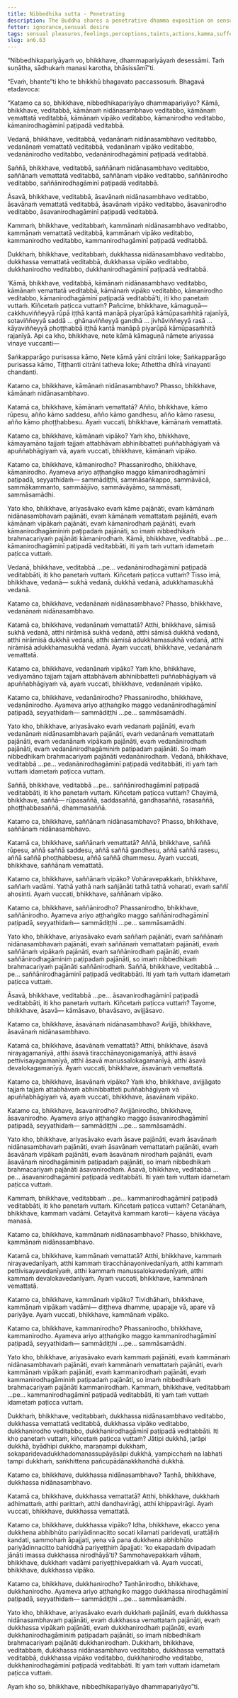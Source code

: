 ```yaml
---
title: Nibbedhika sutta - Penetrating
description: The Buddha shares a penetrative dhamma exposition on sensual pleasures, feelings, perceptions, taints, actions, and suffering.
fetter: ignorance,sensual desire
tags: sensual pleasures,feelings,perceptions,taints,actions,kamma,suffering,ignorance,sensual desire
slug: an6.63
---
```


“Nibbedhikapariyāyaṁ vo, bhikkhave, dhammapariyāyaṁ desessāmi. Taṁ suṇātha, sādhukaṁ manasi karotha, bhāsissāmī”ti.

“Evaṁ, bhante”ti kho te bhikkhū bhagavato paccassosuṁ. Bhagavā etadavoca:

“Katamo ca so, bhikkhave, nibbedhikapariyāyo dhammapariyāyo? Kāmā, bhikkhave, veditabbā, kāmānaṁ nidānasambhavo veditabbo, kāmānaṁ vemattatā veditabbā, kāmānaṁ vipāko veditabbo, kāmanirodho veditabbo, kāmanirodhagāminī paṭipadā veditabbā.

Vedanā, bhikkhave, veditabbā, vedanānaṁ nidānasambhavo veditabbo, vedanānaṁ vemattatā veditabbā, vedanānaṁ vipāko veditabbo, vedanānirodho veditabbo, vedanānirodhagāminī paṭipadā veditabbā.

Saññā, bhikkhave, veditabbā, saññānaṁ nidānasambhavo veditabbo, saññānaṁ vemattatā veditabbā, saññānaṁ vipāko veditabbo, saññānirodho veditabbo, saññānirodhagāminī paṭipadā veditabbā.

Āsavā, bhikkhave, veditabbā, āsavānaṁ nidānasambhavo veditabbo, āsavānaṁ vemattatā veditabbā, āsavānaṁ vipāko veditabbo, āsavanirodho veditabbo, āsavanirodhagāminī paṭipadā veditabbā.

Kammaṁ, bhikkhave, veditabbaṁ, kammānaṁ nidānasambhavo veditabbo, kammānaṁ vemattatā veditabbā, kammānaṁ vipāko veditabbo, kammanirodho veditabbo, kammanirodhagāminī paṭipadā veditabbā.

Dukkhaṁ, bhikkhave, veditabbaṁ, dukkhassa nidānasambhavo veditabbo, dukkhassa vemattatā veditabbā, dukkhassa vipāko veditabbo, dukkhanirodho veditabbo, dukkhanirodhagāminī paṭipadā veditabbā.

‘Kāmā, bhikkhave, veditabbā, kāmānaṁ nidānasambhavo veditabbo, kāmānaṁ vemattatā veditabbā, kāmānaṁ vipāko veditabbo, kāmanirodho veditabbo, kāmanirodhagāminī paṭipadā veditabbā’ti, iti kho panetaṁ vuttaṁ. Kiñcetaṁ paṭicca vuttaṁ? Pañcime, bhikkhave, kāmaguṇā— cakkhuviññeyyā rūpā iṭṭhā kantā manāpā piyarūpā kāmūpasaṁhitā rajanīyā, sotaviññeyyā saddā … ghānaviññeyyā gandhā … jivhāviññeyyā rasā … kāyaviññeyyā phoṭṭhabbā iṭṭhā kantā manāpā piyarūpā kāmūpasaṁhitā rajanīyā. Api ca kho, bhikkhave, nete kāmā kāmaguṇā nāmete ariyassa vinaye vuccanti—

Saṅkapparāgo purisassa kāmo,
Nete kāmā yāni citrāni loke;
Saṅkapparāgo purisassa kāmo,
Tiṭṭhanti citrāni tatheva loke;
Athettha dhīrā vinayanti chandanti.

Katamo ca, bhikkhave, kāmānaṁ nidānasambhavo? Phasso, bhikkhave, kāmānaṁ nidānasambhavo.

Katamā ca, bhikkhave, kāmānaṁ vemattatā? Añño, bhikkhave, kāmo rūpesu, añño kāmo saddesu, añño kāmo gandhesu, añño kāmo rasesu, añño kāmo phoṭṭhabbesu. Ayaṁ vuccati, bhikkhave, kāmānaṁ vemattatā.

Katamo ca, bhikkhave, kāmānaṁ vipāko? Yaṁ kho, bhikkhave, kāmayamāno tajjaṁ tajjaṁ attabhāvaṁ abhinibbatteti puññabhāgiyaṁ vā apuññabhāgiyaṁ vā, ayaṁ vuccati, bhikkhave, kāmānaṁ vipāko.

Katamo ca, bhikkhave, kāmanirodho? Phassanirodho, bhikkhave, kāmanirodho. Ayameva ariyo aṭṭhaṅgiko maggo kāmanirodhagāminī paṭipadā, seyyathidaṁ— sammādiṭṭhi, sammāsaṅkappo, sammāvācā, sammākammanto, sammāājīvo, sammāvāyāmo, sammāsati, sammāsamādhi.

Yato kho, bhikkhave, ariyasāvako evaṁ kāme pajānāti, evaṁ kāmānaṁ nidānasambhavaṁ pajānāti, evaṁ kāmānaṁ vemattataṁ pajānāti, evaṁ kāmānaṁ vipākaṁ pajānāti, evaṁ kāmanirodhaṁ pajānāti, evaṁ kāmanirodhagāminiṁ paṭipadaṁ pajānāti, so imaṁ nibbedhikaṁ brahmacariyaṁ pajānāti kāmanirodhaṁ. Kāmā, bhikkhave, veditabbā …pe… kāmanirodhagāminī paṭipadā veditabbāti, iti yaṁ taṁ vuttaṁ idametaṁ paṭicca vuttaṁ.

Vedanā, bhikkhave, veditabbā …pe… vedanānirodhagāminī paṭipadā veditabbāti, iti kho panetaṁ vuttaṁ. Kiñcetaṁ paṭicca vuttaṁ? Tisso imā, bhikkhave, vedanā— sukhā vedanā, dukkhā vedanā, adukkhamasukhā vedanā.

Katamo ca, bhikkhave, vedanānaṁ nidānasambhavo? Phasso, bhikkhave, vedanānaṁ nidānasambhavo.

Katamā ca, bhikkhave, vedanānaṁ vemattatā? Atthi, bhikkhave, sāmisā sukhā vedanā, atthi nirāmisā sukhā vedanā, atthi sāmisā dukkhā vedanā, atthi nirāmisā dukkhā vedanā, atthi sāmisā adukkhamasukhā vedanā, atthi nirāmisā adukkhamasukhā vedanā. Ayaṁ vuccati, bhikkhave, vedanānaṁ vemattatā.

Katamo ca, bhikkhave, vedanānaṁ vipāko? Yaṁ kho, bhikkhave, vediyamāno tajjaṁ tajjaṁ attabhāvaṁ abhinibbatteti puññabhāgiyaṁ vā apuññabhāgiyaṁ vā, ayaṁ vuccati, bhikkhave, vedanānaṁ vipāko.

Katamo ca, bhikkhave, vedanānirodho? Phassanirodho, bhikkhave, vedanānirodho. Ayameva ariyo aṭṭhaṅgiko maggo vedanānirodhagāminī paṭipadā, seyyathidaṁ— sammādiṭṭhi …pe… sammāsamādhi.

Yato kho, bhikkhave, ariyasāvako evaṁ vedanaṁ pajānāti, evaṁ vedanānaṁ nidānasambhavaṁ pajānāti, evaṁ vedanānaṁ vemattataṁ pajānāti, evaṁ vedanānaṁ vipākaṁ pajānāti, evaṁ vedanānirodhaṁ pajānāti, evaṁ vedanānirodhagāminiṁ paṭipadaṁ pajānāti. So imaṁ nibbedhikaṁ brahmacariyaṁ pajānāti vedanānirodhaṁ. Vedanā, bhikkhave, veditabbā …pe… vedanānirodhagāminī paṭipadā veditabbāti, iti yaṁ taṁ vuttaṁ idametaṁ paṭicca vuttaṁ.

Saññā, bhikkhave, veditabbā …pe… saññānirodhagāminī paṭipadā veditabbāti, iti kho panetaṁ vuttaṁ. Kiñcetaṁ paṭicca vuttaṁ? Chayimā, bhikkhave, saññā— rūpasaññā, saddasaññā, gandhasaññā, rasasaññā, phoṭṭhabbasaññā, dhammasaññā.

Katamo ca, bhikkhave, saññānaṁ nidānasambhavo? Phasso, bhikkhave, saññānaṁ nidānasambhavo.

Katamā ca, bhikkhave, saññānaṁ vemattatā? Aññā, bhikkhave, saññā rūpesu, aññā saññā saddesu, aññā saññā gandhesu, aññā saññā rasesu, aññā saññā phoṭṭhabbesu, aññā saññā dhammesu. Ayaṁ vuccati, bhikkhave, saññānaṁ vemattatā.

Katamo ca, bhikkhave, saññānaṁ vipāko? Vohāravepakkaṁ, bhikkhave, saññaṁ vadāmi. Yathā yathā naṁ sañjānāti tathā tathā voharati, evaṁ saññī ahosinti. Ayaṁ vuccati, bhikkhave, saññānaṁ vipāko.

Katamo ca, bhikkhave, saññānirodho? Phassanirodho, bhikkhave, saññānirodho. Ayameva ariyo aṭṭhaṅgiko maggo saññānirodhagāminī paṭipadā, seyyathidaṁ— sammādiṭṭhi …pe… sammāsamādhi.

Yato kho, bhikkhave, ariyasāvako evaṁ saññaṁ pajānāti, evaṁ saññānaṁ nidānasambhavaṁ pajānāti, evaṁ saññānaṁ vemattataṁ pajānāti, evaṁ saññānaṁ vipākaṁ pajānāti, evaṁ saññānirodhaṁ pajānāti, evaṁ saññānirodhagāminiṁ paṭipadaṁ pajānāti, so imaṁ nibbedhikaṁ brahmacariyaṁ pajānāti saññānirodhaṁ. Saññā, bhikkhave, veditabbā …pe… saññānirodhagāminī paṭipadā veditabbāti. Iti yaṁ taṁ vuttaṁ idametaṁ paṭicca vuttaṁ.

Āsavā, bhikkhave, veditabbā …pe… āsavanirodhagāminī paṭipadā veditabbāti, iti kho panetaṁ vuttaṁ. Kiñcetaṁ paṭicca vuttaṁ? Tayome, bhikkhave, āsavā— kāmāsavo, bhavāsavo, avijjāsavo.

Katamo ca, bhikkhave, āsavānaṁ nidānasambhavo? Avijjā, bhikkhave, āsavānaṁ nidānasambhavo.

Katamā ca, bhikkhave, āsavānaṁ vemattatā? Atthi, bhikkhave, āsavā nirayagamanīyā, atthi āsavā tiracchānayonigamanīyā, atthi āsavā pettivisayagamanīyā, atthi āsavā manussalokagamanīyā, atthi āsavā devalokagamanīyā. Ayaṁ vuccati, bhikkhave, āsavānaṁ vemattatā.

Katamo ca, bhikkhave, āsavānaṁ vipāko? Yaṁ kho, bhikkhave, avijjāgato tajjaṁ tajjaṁ attabhāvaṁ abhinibbatteti puññabhāgiyaṁ vā apuññabhāgiyaṁ vā, ayaṁ vuccati, bhikkhave, āsavānaṁ vipāko.

Katamo ca, bhikkhave, āsavanirodho? Avijjānirodho, bhikkhave, āsavanirodho. Ayameva ariyo aṭṭhaṅgiko maggo āsavanirodhagāminī paṭipadā, seyyathidaṁ— sammādiṭṭhi …pe… sammāsamādhi.

Yato kho, bhikkhave, ariyasāvako evaṁ āsave pajānāti, evaṁ āsavānaṁ nidānasambhavaṁ pajānāti, evaṁ āsavānaṁ vemattataṁ pajānāti, evaṁ āsavānaṁ vipākaṁ pajānāti, evaṁ āsavānaṁ nirodhaṁ pajānāti, evaṁ āsavānaṁ nirodhagāminiṁ paṭipadaṁ pajānāti, so imaṁ nibbedhikaṁ brahmacariyaṁ pajānāti āsavanirodhaṁ. Āsavā, bhikkhave, veditabbā …pe… āsavanirodhagāminī paṭipadā veditabbāti. Iti yaṁ taṁ vuttaṁ idametaṁ paṭicca vuttaṁ.

Kammaṁ, bhikkhave, veditabbaṁ …pe… kammanirodhagāminī paṭipadā veditabbāti, iti kho panetaṁ vuttaṁ. Kiñcetaṁ paṭicca vuttaṁ? Cetanāhaṁ, bhikkhave, kammaṁ vadāmi. Cetayitvā kammaṁ karoti— kāyena vācāya manasā.

Katamo ca, bhikkhave, kammānaṁ nidānasambhavo? Phasso, bhikkhave, kammānaṁ nidānasambhavo.

Katamā ca, bhikkhave, kammānaṁ vemattatā? Atthi, bhikkhave, kammaṁ nirayavedanīyaṁ, atthi kammaṁ tiracchānayonivedanīyaṁ, atthi kammaṁ pettivisayavedanīyaṁ, atthi kammaṁ manussalokavedanīyaṁ, atthi kammaṁ devalokavedanīyaṁ. Ayaṁ vuccati, bhikkhave, kammānaṁ vemattatā.

Katamo ca, bhikkhave, kammānaṁ vipāko? Tividhāhaṁ, bhikkhave, kammānaṁ vipākaṁ vadāmi— diṭṭheva dhamme, upapajje vā, apare vā pariyāye. Ayaṁ vuccati, bhikkhave, kammānaṁ vipāko.

Katamo ca, bhikkhave, kammanirodho? Phassanirodho, bhikkhave, kammanirodho. Ayameva ariyo aṭṭhaṅgiko maggo kammanirodhagāminī paṭipadā, seyyathidaṁ— sammādiṭṭhi …pe… sammāsamādhi.

Yato kho, bhikkhave, ariyasāvako evaṁ kammaṁ pajānāti, evaṁ kammānaṁ nidānasambhavaṁ pajānāti, evaṁ kammānaṁ vemattataṁ pajānāti, evaṁ kammānaṁ vipākaṁ pajānāti, evaṁ kammanirodhaṁ pajānāti, evaṁ kammanirodhagāminiṁ paṭipadaṁ pajānāti, so imaṁ nibbedhikaṁ brahmacariyaṁ pajānāti kammanirodhaṁ. Kammaṁ, bhikkhave, veditabbaṁ …pe… kammanirodhagāminī paṭipadā veditabbāti, iti yaṁ taṁ vuttaṁ idametaṁ paṭicca vuttaṁ.

Dukkhaṁ, bhikkhave, veditabbaṁ, dukkhassa nidānasambhavo veditabbo, dukkhassa vemattatā veditabbā, dukkhassa vipāko veditabbo, dukkhanirodho veditabbo, dukkhanirodhagāminī paṭipadā veditabbāti. Iti kho panetaṁ vuttaṁ, kiñcetaṁ paṭicca vuttaṁ? Jātipi dukkhā, jarāpi dukkhā, byādhipi dukkho, maraṇampi dukkhaṁ, sokaparidevadukkhadomanassupāyāsāpi dukkhā, yampicchaṁ na labhati tampi dukkhaṁ, saṅkhittena pañcupādānakkhandhā dukkhā.

Katamo ca, bhikkhave, dukkhassa nidānasambhavo? Taṇhā, bhikkhave, dukkhassa nidānasambhavo.

Katamā ca, bhikkhave, dukkhassa vemattatā? Atthi, bhikkhave, dukkhaṁ adhimattaṁ, atthi parittaṁ, atthi dandhavirāgi, atthi khippavirāgi. Ayaṁ vuccati, bhikkhave, dukkhassa vemattatā.

Katamo ca, bhikkhave, dukkhassa vipāko? Idha, bhikkhave, ekacco yena dukkhena abhibhūto pariyādinnacitto socati kilamati paridevati, urattāḷiṁ kandati, sammohaṁ āpajjati, yena vā pana dukkhena abhibhūto pariyādinnacitto bahiddhā pariyeṭṭhiṁ āpajjati: ‘ko ekapadaṁ dvipadaṁ jānāti imassa dukkhassa nirodhāyā’ti? Sammohavepakkaṁ vāhaṁ, bhikkhave, dukkhaṁ vadāmi pariyeṭṭhivepakkaṁ vā. Ayaṁ vuccati, bhikkhave, dukkhassa vipāko.

Katamo ca, bhikkhave, dukkhanirodho? Taṇhānirodho, bhikkhave, dukkhanirodho. Ayameva ariyo aṭṭhaṅgiko maggo dukkhassa nirodhagāminī paṭipadā, seyyathidaṁ— sammādiṭṭhi …pe… sammāsamādhi.

Yato kho, bhikkhave, ariyasāvako evaṁ dukkhaṁ pajānāti, evaṁ dukkhassa nidānasambhavaṁ pajānāti, evaṁ dukkhassa vemattataṁ pajānāti, evaṁ dukkhassa vipākaṁ pajānāti, evaṁ dukkhanirodhaṁ pajānāti, evaṁ dukkhanirodhagāminiṁ paṭipadaṁ pajānāti, so imaṁ nibbedhikaṁ brahmacariyaṁ pajānāti dukkhanirodhaṁ. Dukkhaṁ, bhikkhave, veditabbaṁ, dukkhassa nidānasambhavo veditabbo, dukkhassa vemattatā veditabbā, dukkhassa vipāko veditabbo, dukkhanirodho veditabbo, dukkhanirodhagāminī paṭipadā veditabbāti. Iti yaṁ taṁ vuttaṁ idametaṁ paṭicca vuttaṁ.

Ayaṁ kho so, bhikkhave, nibbedhikapariyāyo dhammapariyāyo”ti.

